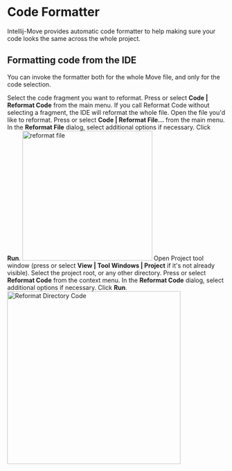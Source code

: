 # Code Formatter

Intellij-Move provides automatic code formatter to help making sure your code looks the same across the whole project.

[//]: # (TODO: gif to showcase the formatting experience)

## Formatting code from the IDE

You can invoke the formatter both for the whole Move file, and only for the code selection.

<procedure title="Reformat the selection" id="reformat_the_selection">
<step>Select the code fragment you want to reformat.</step>
<step>Press <shortcut key="$ReformatCode"/> or select <b>Code | Reformat Code</b> from the main menu.</step>
<note>
If you call Reformat Code without selecting a fragment, the IDE will reformat the whole file.
</note>
</procedure>

<procedure title="Reformat a file" id="reformat_a_file">
<step>Open the file you'd like to reformat.</step>
<step>Press <shortcut key="$ReformatFile"/> or select <b>Code | Reformat File...</b> from the main menu.</step>
<step>In the <b>Reformat File</b> dialog, select additional options if necessary. Click <b>Run</b>.
<img src="reformat_file.png" alt="reformat file" height="300" border-effect="line"/>
</step>
</procedure>

<procedure title="Reformat all files in the the specific directory, or for the whole project" id="reformat_the_whole_project">
<step>Open Project tool window 
(press <shortcut key="$ProjectView" /> or select <b>View | Tool Windows | Project</b> if it's not already visible).</step>
<step>Select the project root, or any other directory.</step>
<step>Press <shortcut key="$ReformatCode"/> or select <b>Reformat Code</b> from the context menu.</step>
<step>In the <b>Reformat Code</b> dialog, select additional options if necessary. Click <b>Run</b>.
<img src="reformat_directory_code.png" alt="Reformat Directory Code" height="400" border-effect="line"/>
</step>
</procedure>

[//]: # (## Add formatting check to CI)

[//]: # (### Qodana)

[//]: # ()
[//]: # (The easiest way to add formatting check to your CI pipeline is )

[//]: # (using Jetbrains [Qodana Cloud service]&#40;https://qodana.cloud/&#41;. It's free )

[//]: # (for open-source projects.)

[//]: # (### Manual)

[//]: # (If your project is not public, and you don't want to buy Qodana license, you'd need to setup your CI formatter check manually. )




